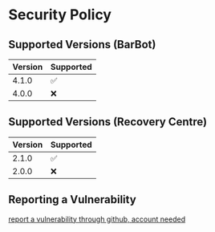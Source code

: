 # Security Policy

## Supported Versions (BarBot)

| Version | Supported |
| - | - |
| 4.1.0 | :white_check_mark: |
| 4.0.0 | :x: |

## Supported Versions (Recovery Centre)

| Version | Supported |
| - | - |
| 2.1.0 | :white_check_mark: |
| 2.0.0 | :x: |

## Reporting a Vulnerability

[report a vulnerability through github, account needed](https://github.com/Jrgamer4u/Bar-Bot/issues/new)
